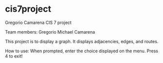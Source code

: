 # cis7project
Gregorio Camarena CIS 7 project

Team members:
Gregorio Michael Camarena


This project is to display a graph. It displays adjacencies, edges, and routes.

How to use:
When prompted, enter the choice displayed on the menu. Press 4 to exit!
